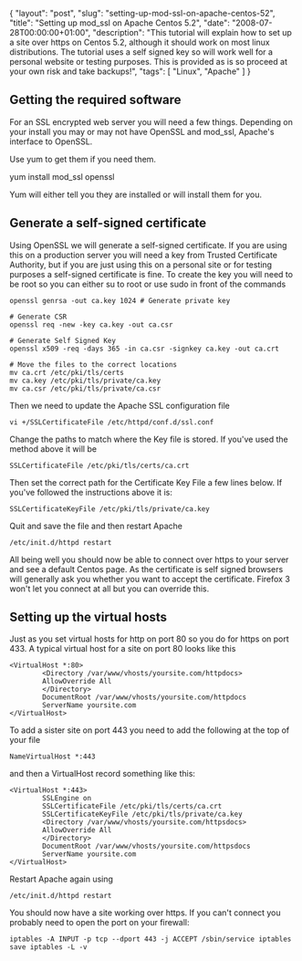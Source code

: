 {
  "layout": "post",
  "slug": "setting-up-mod-ssl-on-apache-centos-52",
  "title": "Setting up mod_ssl on Apache Centos 5.2",
  "date": "2008-07-28T00:00:00+01:00",
  "description": "This tutorial will explain how to set up a site over https on Centos 5.2, although it should work on most linux distributions. The tutorial uses a self signed key so will work well for a personal website or testing purposes. This is provided as is so proceed at your own risk and take backups!",
  "tags": [
    "Linux",
    "Apache"
  ]
}

## Getting the required software

For an SSL encrypted web server you will need a few things. Depending on your install you may or may not have OpenSSL and mod_ssl, Apache's interface to OpenSSL.

Use yum to get them if you need them.

yum install mod_ssl openssl 

Yum will either tell you they are installed or will install them for you.

## Generate a self-signed certificate

Using OpenSSL we will generate a self-signed certificate. If you are using this on a production server you will need a key from Trusted Certificate Authority, but if you are just using this on a personal site or for testing purposes a self-signed certificate is fine. To create the key you will need to be root so you can either su to root or use sudo in front of the commands 

    openssl genrsa -out ca.key 1024 # Generate private key 

    # Generate CSR 
    openssl req -new -key ca.key -out ca.csr

    # Generate Self Signed Key
    openssl x509 -req -days 365 -in ca.csr -signkey ca.key -out ca.crt

    # Move the files to the correct locations
    mv ca.crt /etc/pki/tls/certs
    mv ca.key /etc/pki/tls/private/ca.key
    mv ca.csr /etc/pki/tls/private/ca.csr

Then we need to update the Apache SSL configuration file 

    vi +/SSLCertificateFile /etc/httpd/conf.d/ssl.conf 

Change the paths to match where the Key file is stored. If you've used the method above it will be  

    SSLCertificateFile /etc/pki/tls/certs/ca.crt 

Then set the correct path for the Certificate Key File a few lines below. If you've followed the instructions above it is: 

    SSLCertificateKeyFile /etc/pki/tls/private/ca.key 

Quit and save the file and then restart Apache 

    /etc/init.d/httpd restart 

All being well you should now be able to connect over https to your server and see a default Centos page. As the certificate is self signed browsers will generally ask you whether you want to accept the certificate. Firefox 3 won't let you connect at all but you can override this.

## Setting up the virtual hosts

Just as you set virtual hosts for http on port 80 so you do for https on port 433. A typical virtual host for a site on port 80 looks like this 

    <VirtualHost *:80>
            <Directory /var/www/vhosts/yoursite.com/httpdocs>
            AllowOverride All
            </Directory>
            DocumentRoot /var/www/vhosts/yoursite.com/httpdocs
            ServerName yoursite.com
    </VirtualHost>

To add a sister site on port 443 you need to add the following at the top of your file  

    NameVirtualHost *:443 

and then a VirtualHost record something like this: 

    <VirtualHost *:443>
            SSLEngine on
            SSLCertificateFile /etc/pki/tls/certs/ca.crt
            SSLCertificateKeyFile /etc/pki/tls/private/ca.key
            <Directory /var/www/vhosts/yoursite.com/httpsdocs>
            AllowOverride All
            </Directory>
            DocumentRoot /var/www/vhosts/yoursite.com/httpsdocs
            ServerName yoursite.com
    </VirtualHost>

Restart Apache again using  

    /etc/init.d/httpd restart 

You should now have a site working over https. If you can't connect you probably need to open the port on your firewall: 

    iptables -A INPUT -p tcp --dport 443 -j ACCEPT /sbin/service iptables save iptables -L -v 
